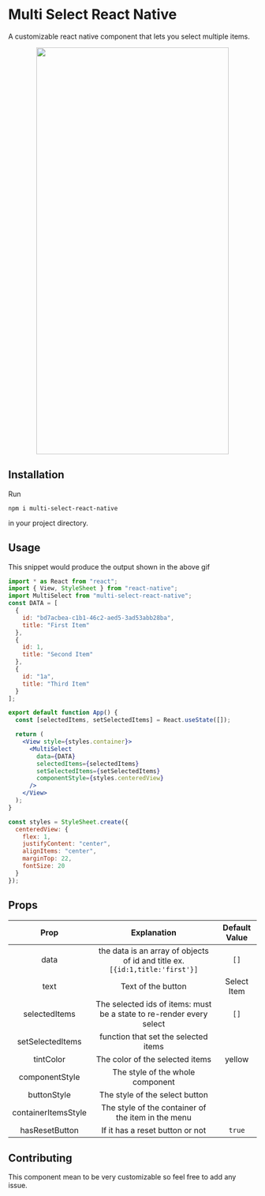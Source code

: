 # Multi Select React Native
A customizable  react native component that lets you select multiple items.

<p align="center">
<img src="https://user-images.githubusercontent.com/40366999/77948831-48e0bb00-72c6-11ea-9d30-59a9420998ff.gif" width="390" height="825">
</p>

## Installation
Run
```
npm i multi-select-react-native
```
in your project directory.

## Usage
This snippet would produce the output shown in the above gif

```jsx
import * as React from "react";
import { View, StyleSheet } from "react-native";
import MultiSelect from "multi-select-react-native";
const DATA = [
  {
    id: "bd7acbea-c1b1-46c2-aed5-3ad53abb28ba",
    title: "First Item"
  },
  {
    id: 1,
    title: "Second Item"
  },
  {
    id: "1a",
    title: "Third Item"
  }
];

export default function App() {
  const [selectedItems, setSelectedItems] = React.useState([]);

  return (
    <View style={styles.container}>
      <MultiSelect
        data={DATA}
        selectedItems={selectedItems}
        setSelectedItems={setSelectedItems}
        componentStyle={styles.centeredView}
      />
    </View>
  );
}

const styles = StyleSheet.create({
  centeredView: {
    flex: 1,
    justifyContent: "center",
    alignItems: "center",
    marginTop: 22,
    fontSize: 20
  }
});
```

## Props
|        Prop         |                                Explanation                                   | Default Value |
|:-------------------:|:----------------------------------------------------------------------------:|:-------------:|
|         data        | the data is an array of objects of id and title ex. `[{id:1,title:'first'}]` |      `[]`     |
|         text        |                           Text of the button                                 |  Select Item  |
|    selectedItems    |    The selected ids of items: must be a state to re-render every select      |      `[]`     |
|   setSelectedItems  |                    function that set the selected items                      |               |
|      tintColor      |                       The color of the selected items                        |     yellow    |
|    componentStyle   |                      The style of the whole component                        |               |
|     buttonStyle     |                       The style of the select button                         |               |
| containerItemsStyle |             The style of the container of the item in the menu               |               |
|    hasResetButton   |                       If it has a reset button or not                        |     `true`    |

## Contributing
This component mean to be very customizable so feel free to add any issue.
